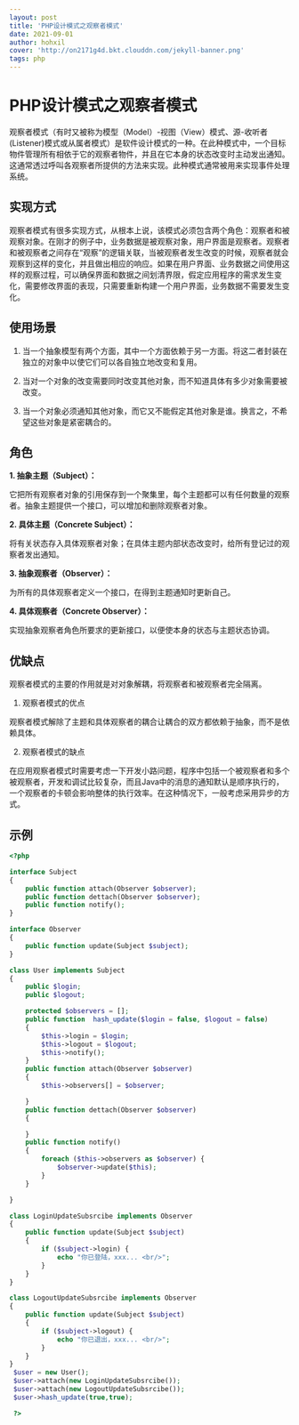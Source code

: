 ```yaml
---
layout: post
title: 'PHP设计模式之观察者模式'
date: 2021-09-01
author: hohxil
cover: 'http://on2171g4d.bkt.clouddn.com/jekyll-banner.png'
tags: php
---
```




# PHP设计模式之观察者模式

观察者模式（有时又被称为模型（Model）-视图（View）模式、源-收听者(Listener)模式或从属者模式）是软件设计模式的一种。在此种模式中，一个目标物件管理所有相依于它的观察者物件，并且在它本身的状态改变时主动发出通知。这通常透过呼叫各观察者所提供的方法来实现。此种模式通常被用来实现事件处理系统。

## 实现方式

观察者模式有很多实现方式，从根本上说，该模式必须包含两个角色：观察者和被观察对象。在刚才的例子中，业务数据是被观察对象，用户界面是观察者。观察者和被观察者之间存在“观察”的逻辑关联，当被观察者发生改变的时候，观察者就会观察到这样的变化，并且做出相应的响应。如果在用户界面、业务数据之间使用这样的观察过程，可以确保界面和数据之间划清界限，假定应用程序的需求发生变化，需要修改界面的表现，只需要重新构建一个用户界面，业务数据不需要发生变化。

## 使用场景

1. 当一个抽象模型有两个方面，其中一个方面依赖于另一方面。将这二者封装在独立的对象中以使它们可以各自独立地改变和复用。

2. 当对一个对象的改变需要同时改变其他对象，而不知道具体有多少对象需要被改变。

3. 当一个对象必须通知其他对象，而它又不能假定其他对象是谁。换言之，不希望这些对象是紧密耦合的。

## 角色

**1. 抽象主题（Subject）：**

它把所有观察者对象的引用保存到一个聚集里，每个主题都可以有任何数量的观察者。抽象主题提供一个接口，可以增加和删除观察者对象。

**2. 具体主题（Concrete Subject）：**

将有关状态存入具体观察者对象；在具体主题内部状态改变时，给所有登记过的观察者发出通知。

**3. 抽象观察者（Observer）：**

为所有的具体观察者定义一个接口，在得到主题通知时更新自己。

**4. 具体观察者（Concrete Observer）：**

实现抽象观察者角色所要求的更新接口，以便使本身的状态与主题状态协调。



## 优缺点

观察者模式的主要的作用就是对对象解耦，将观察者和被观察者完全隔离。

1. 观察者模式的优点

观察者模式解除了主题和具体观察者的耦合让耦合的双方都依赖于抽象，而不是依赖具体。

2. 观察者模式的缺点

在应用观察者模式时需要考虑一下开发小路问题，程序中包括一个被观察者和多个被观察者，开发和调试比较复杂，而且Java中的消息的通知默认是顺序执行的，一个观察者的卡顿会影响整体的执行效率。在这种情况下，一般考虑采用异步的方式。 

## 示例

```php
<?php 

interface Subject
{
	public function attach(Observer $observer);
	public function dettach(Observer $observer);
	public function notify();
}

interface Observer
{
	public function update(Subject $subject);
}

class User implements Subject
{
	public $login;
	public $logout;

	protected $observers = [];
	public function  hash_update($login = false, $logout = false)
	{
		$this->login = $login;
		$this->logout = $logout;
		$this->notify();
	}
	public function attach(Observer $observer)
	{
		$this->observers[] = $observer;

	}
	public function dettach(Observer $observer)
	{

	}
	public function notify()
	{
		foreach ($this->observers as $observer) {
			$observer->update($this);
		}
	}

}

class LoginUpdateSubsrcibe implements Observer
{
	public function update(Subject $subject)
	{
		if ($subject->login) {
			echo "你已登陆，xxx... <br/>";
		}
	}
}

class LogoutUpdateSubsrcibe implements Observer
{
	public function update(Subject $subject)
	{
		if ($subject->logout) {
			echo "你已退出，xxx... <br/>";
		}
	}
}
 $user = new User();
 $user->attach(new LoginUpdateSubsrcibe());
 $user->attach(new LogoutUpdateSubsrcibe());
 $user->hash_update(true,true);

 ?>
```


